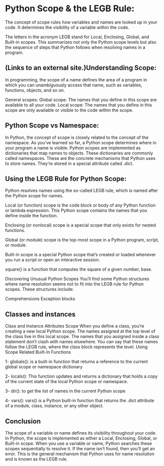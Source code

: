 # Python Scope & the LEGB Rule:

The concept of scope rules how variables and names are looked up in your code. It determines the visibility of a variable within the code.

The letters in the acronym LEGB stand for Local, Enclosing, Global, and Built-in scopes. This summarizes not only the Python scope levels but also the sequence of steps that Python follows when resolving names in a program.

## (Links to an external site.)Understanding Scope:

In programming, the scope of a name defines the area of a program in which you can unambiguously access that name, such as variables, functions, objects, and so on.

General scopes: Global scope: The names that you define in this scope are available to all your code. Local scope: The names that you define in this scope are only available or visible to the code within the scope.

## Python Scope vs Namespace:

In Python, the concept of scope is closely related to the concept of the namespace. As you’ve learned so far, a Python scope determines where in your program a name is visible. Python scopes are implemented as dictionaries that map names to objects. These dictionaries are commonly called namespaces. These are the concrete mechanisms that Python uses to store names. They’re stored in a special attribute called .dict.

## Using the LEGB Rule for Python Scope:

Python resolves names using the so-called LEGB rule, which is named after the Python scope for names.

Local (or function) scope is the code block or body of any Python function or lambda expression. This Python scope contains the names that you define inside the function.

Enclosing (or nonlocal) scope is a special scope that only exists for nested functions.

Global (or module) scope is the top-most scope in a Python program, script, or module.

Built-in scope is a special Python scope that’s created or loaded whenever you run a script or open an interactive session.

square() is a function that computes the square of a given number, base.

Discovering Unusual Python Scopes
You’ll find some Python structures where name resolution seems not to fit into the LEGB rule for Python scopes. These structures include:

Comprehensions
Exception blocks

## Classes and instances

Class and Instance Attributes Scope
When you define a class, you’re creating a new local Python scope. The names assigned at the top level of the class live in this local scope. The names that you assigned inside a class statement don’t clash with names elsewhere. You can say that these names follow the LEGB rule, where the class block represents the level. Using Scope Related Built-In Functions

1- globals(): is a built-in function that returns a reference to the current global scope or namespace dictionary

2- locals(): This function updates and returns a dictionary that holds a copy of the current state of the local Python scope or namespace.

3- dir(): to get the list of names in the current Python scope

4- vars(): vars() is a Python built-in function that returns the .dict attribute of a module, class, instance, or any other object.

## Conclusion

The scope of a variable or name defines its visibility throughout your code. In Python, the scope is implemented as either a Local, Enclosing, Global, or Built-in scope. When you use a variable or name, Python searches these scopes sequentially to resolve it. If the name isn’t found, then you’ll get an error. This is the general mechanism that Python uses for name resolution and is known as the LEGB rule.